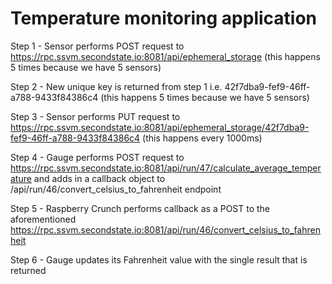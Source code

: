 # Temperature monitoring application



Step 1 - Sensor performs POST request to https://rpc.ssvm.secondstate.io:8081/api/ephemeral_storage (this happens 5 times because we have 5 sensors)

Step 2 - New unique key is returned from step 1 i.e. 42f7dba9-fef9-46ff-a788-9433f84386c4 (this happens 5 times because we have 5 sensors)

Step 3 - Sensor performs PUT request to https://rpc.ssvm.secondstate.io:8081/api/ephemeral_storage/42f7dba9-fef9-46ff-a788-9433f84386c4 (this happens every 1000ms)

Step 4 - Gauge performs POST request to https://rpc.ssvm.secondstate.io:8081/api/run/47/calculate_average_temperature and adds in a callback object to /api/run/46/convert_celsius_to_fahrenheit endpoint

Step 5 - Raspberry Crunch performs callback as a POST to the aforementioned https://rpc.ssvm.secondstate.io:8081/api/run/46/convert_celsius_to_fahrenheit

Step 6 - Gauge updates its Fahrenheit value with the single result that is returned


